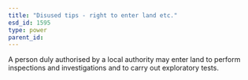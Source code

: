 ```yaml
---
title: "Disused tips - right to enter land etc."
esd_id: 1595
type: power
parent_id:  
---
```


A person duly authorised by a local authority may enter land to perform inspections and investigations and to carry out exploratory tests.

